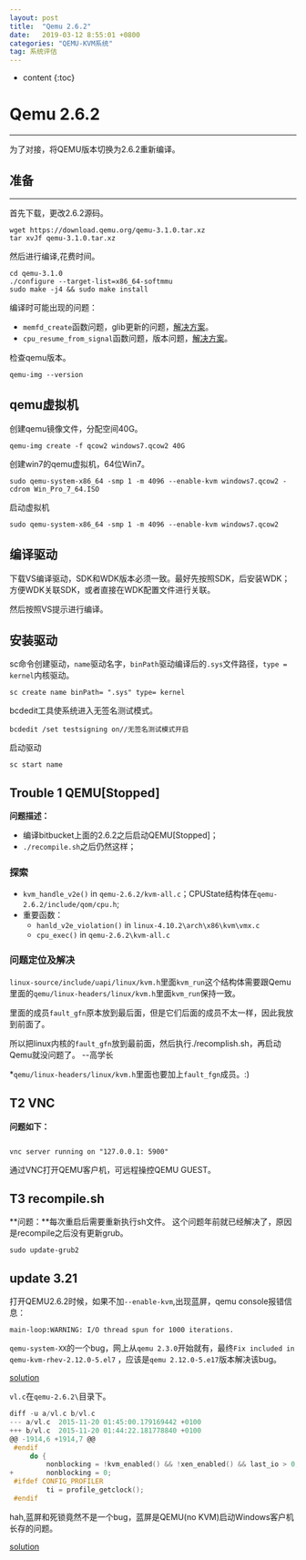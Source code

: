 ```yaml
---
layout: post
title:  "Qemu 2.6.2"
date:   2019-03-12 8:55:01 +0800
categories: "QEMU-KVM系统"
tag: 系统评估
---
```

* content
{:toc}


# Qemu 2.6.2
---
为了对接，将QEMU版本切换为2.6.2重新编译。

## 准备
---
首先下载，更改2.6.2源码。
```shell
wget https://download.qemu.org/qemu-3.1.0.tar.xz
tar xvJf qemu-3.1.0.tar.xz
```
然后进行编译,花费时间。

```shell
cd qemu-3.1.0
./configure --target-list=x86_64-softmmu
sudo make -j4 && sudo make install
```
编译时可能出现的问题：
* `memfd_create`函数问题，glib更新的问题，[解决方案](https://git.qemu.org/?p=qemu.git;a=commit;h=75e5b70e6b5dcc4f2219992d7cffa462aa406af0)。
* `cpu_resume_from_signal`函数问题，版本问题，[解决方案](https://github.com/geohot/qira/issues/198)。

检查qemu版本。
```shell
qemu-img --version
```

## qemu虚拟机
创建qemu镜像文件，分配空间40G。

```shell
qemu-img create -f qcow2 windows7.qcow2 40G 
```
创建win7的qemu虚拟机，64位Win7。
```shell
sudo qemu-system-x86_64 -smp 1 -m 4096 --enable-kvm windows7.qcow2 -cdrom Win_Pro_7_64.ISO 
```
启动虚拟机
```shell
sudo qemu-system-x86_64 -smp 1 -m 4096 --enable-kvm windows7.qcow2 
```

## 编译驱动
下载VS编译驱动，SDK和WDK版本必须一致。最好先按照SDK，后安装WDK；方便WDK关联SDK，或者直接在WDK配置文件进行关联。

然后按照VS提示进行编译。

## 安装驱动
sc命令创建驱动，`name`驱动名字，`binPath`驱动编译后的`.sys`文件路径，`type = kernel`内核驱动。
```shell
sc create name binPath= ".sys" type= kernel	
```
bcdedit工具使系统进入无签名测试模式。
```shell
bcdedit /set testsigning on//无签名测试模式开启
```
启动驱动
```shell
sc start name
```


## Trouble 1 QEMU[Stopped]
**问题描述：**
* 编译bitbucket上面的2.6.2之后启动QEMU[Stopped]；
* `./recompile.sh`之后仍然这样；

### 探索
* `kvm_handle_v2e()` in `qemu-2.6.2/kvm-all.c`；CPUState结构体在`qemu-2.6.2/include/qom/cpu.h`;
* 重要函数：
	* `hanld_v2e_violation()` in `linux-4.10.2\arch\x86\kvm\vmx.c`
	* `cpu_exec()` in `qemu-2.6.2\kvm-all.c`

### 问题定位及解决
`linux-source/include/uapi/linux/kvm.h`里面`kvm_run`这个结构体需要跟Qemu里面的`qemu/linux-headers/linux/kvm.h`里面`kvm_run`保持一致。

里面的成员`fault_gfn`原本放到最后面，但是它们后面的成员不太一样，因此我放到前面了。

所以把linux内核的`fault_gfn`放到最前面，然后执行./recomplish.sh，再启动Qemu就没问题了。 --高学长

*`qemu/linux-headers/linux/kvm.h`里面也要加上`fault_fgn`成员。:)

## T2 VNC
**问题如下：**

```shell

vnc server running on "127.0.0.1: 5900"
```
通过VNC打开QEMU客户机，可远程操控QEMU GUEST。

## T3 recompile.sh
**问题：**每次重启后需要重新执行sh文件。
这个问题年前就已经解决了，原因是recompile之后没有更新grub。

```shell
sudo update-grub2
```

## update 3.21
打开QEMU2.6.2时候，如果不加`--enable-kvm`,出现蓝屏，qemu console报错信息：

```shell
main-loop:WARNING: I/O thread spun for 1000 iterations.
```
`qemu-system-XX`的一个bug，网上从`qemu 2.3.0`开始就有，最终`Fix included in qemu-kvm-rhev-2.12.0-5.el7`	，应该是`qemu 2.12.0-5.e17`版本解决该bug。

[solution](https://rafalcieslak.wordpress.com/2015/11/20/qemu-main-loop-warning-io-thread-spun-for-1000-iterations/)

`vl.c`在`qemu-2.6.2\`目录下。
```c
diff -u a/vl.c b/vl.c
--- a/vl.c	2015-11-20 01:45:00.179169442 +0100
+++ b/vl.c	2015-11-20 01:44:22.181778840 +0100
@@ -1914,6 +1914,7 @@
 #endif
     do {
         nonblocking = !kvm_enabled() && !xen_enabled() && last_io > 0;
+        nonblocking = 0;
 #ifdef CONFIG_PROFILER
         ti = profile_getclock();
 #endif
```

hah,蓝屏和死锁竟然不是一个bug，蓝屏是QEMU(no KVM)启动Windows客户机长存的问题。

[solution](https://patchwork.ozlabs.org/patch/182792/)


